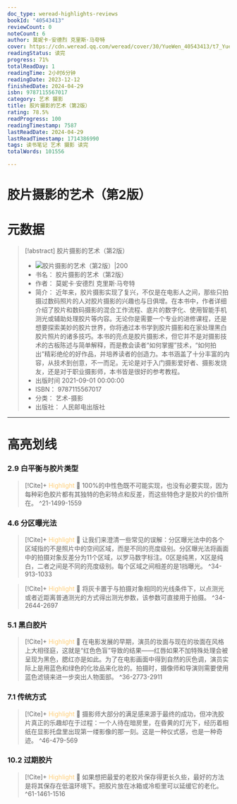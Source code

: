 ```yaml
---
doc_type: weread-highlights-reviews
bookId: "40543413"
reviewCount: 0
noteCount: 6
author: 莫妮卡·安德烈 克里斯·马夸特
cover: https://cdn.weread.qq.com/weread/cover/30/YueWen_40543413/t7_YueWen_40543413.jpg
readingStatus: 读完
progress: 71%
totalReadDay: 1
readingTime: 2小时6分钟
readingDate: 2023-12-12
finishedDate: 2024-04-29
isbn: 9787115567017
category: 艺术 摄影
title: 胶片摄影的艺术（第2版）
rating: 78.5%
readProgress: 100
readingTimestamp: 7587
lastReadDate: 2024-04-29
lastReadTimestamp: 1714386990
tags: 读书笔记 艺术 摄影 读完
totalWords: 101556

---
```


# 胶片摄影的艺术（第2版）

# 元数据
> [!abstract] 胶片摄影的艺术（第2版）
> - ![ 胶片摄影的艺术（第2版）|200](https://cdn.weread.qq.com/weread/cover/30/YueWen_40543413/t7_YueWen_40543413.jpg)
> - 书名： 胶片摄影的艺术（第2版）
> - 作者： 莫妮卡·安德烈 克里斯·马夸特
> - 简介： 近年来，胶片摄影实现了复兴，不仅是在电影人之间，那些只拍摄过数码照片的人对胶片摄影的兴趣也与日俱增。在本书中，作者详细介绍了胶片和数码摄影的混合工作流程、底片的数字化、使用智能手机测光或辅助处理胶片等内容。无论你是需要一个专业的进修课程，还是想要探索美妙的胶片世界，你将通过本书学到胶片摄影和在家处理黑白胶片照片的诸多技巧。本书的亮点是胶片摄影术，但它并不是对摄影技术的古板陈述与简单解释，而是教会读者“如何掌握”技术，“如何拍出”精彩绝伦的好作品，并培养读者的创造力。本书涵盖了十分丰富的内容，从技术到创意，不一而足。无论是对于入门摄影爱好者、摄影发烧友，还是对于职业摄影师，本书皆是很好的参考教程。
> - 出版时间 2021-09-01 00:00:00
> - ISBN： 9787115567017
> - 分类： 艺术-摄影
> - 出版社： 人民邮电出版社



---

# 高亮划线

### 2.9 白平衡与胶片类型

> [!Cite]+ <span style="color: #ffce78;">Highlight</span>
> 📌 100%的中性色既不可能实现，也没有必要实现，因为每种彩色胶片都有其独特的色彩特点和反差，而这些特色才是胶片的价值所在。
> ^21-1499-1559
### 4.6 分区曝光法

> [!Cite]+ <span style="color: #ffce78;">Highlight</span>
> 📌 让我们来澄清一些常见的误解：分区曝光法中的各个区域指的不是照片中的空间区域，而是不同的亮度级别。分区曝光法将画面中的拍摄对象反差分为11个区域，以罗马数字标注。0区是纯黑，X区是纯白，二者之间是不同的亮度级别。每个区域之间相差的是1挡曝光。
> ^34-913-1033

> [!Cite]+ <span style="color: #ffce78;">Highlight</span>
> 📌 将灰卡置于与拍摄对象相同的光线条件下，以点测光或者近距离普通测光的方式得出测光参数，该参数可直接用于拍摄。
> ^34-2644-2697
### 5.1 黑白胶片

> [!Cite]+ <span style="color: #ffce78;">Highlight</span>
> 📌 在电影发展的早期，演员的妆面与现在的妆面在风格上大相径庭，这就是“红色色盲”导致的结果——红唇如果不加特殊处理会被呈现为黑色，腮红亦是如此。为了在电影画面中得到自然的灰色调，演员实际上是用蓝色和绿色的化妆品来化妆的。拍摄时，摄像师和导演则需要使用蓝色滤镜来进一步突出人物面部。
> ^36-2773-2911
### 7.1 传统方式

> [!Cite]+ <span style="color: #ffce78;">Highlight</span>
> 📌 摄影师大部分的满足感来源于最终的成功，但冲洗胶片真正的乐趣却在于过程：一个人待在暗房里，在昏黄的灯光下，经历着相纸在显影托盘里出现第一缕影像的那一刻。这是一种仪式感，也是一种奇迹。
> ^46-479-569
### 10.2 过期胶片

> [!Cite]+ <span style="color: #ffce78;">Highlight</span>
> 📌 如果想把最爱的老胶片保存得更长久些，最好的方法是将其保存在低温环境下。把胶片放在冰箱或冷柜里可以延缓它的老化。
> ^61-1461-1516

